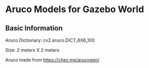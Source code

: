 # Aruco Models for Gazebo World

## Basic Information

Aruco Dictionary: cv2.aruco.DICT_6X6_100

Size: 2 meters X 2 meters

Aruco made from https://chev.me/arucogen/
